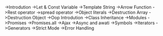 ->Introdution
->Let & Const Variable
->Template String
->Arrow Function
->Rest operator
->spread operator
->Object literals
->Destruction Array
->Destruction Object
->Oop Introdution
->Class Inheritance
->Modules
->Promises 
->Promises.all
->Ajax
->Async and awati
->Symbols
->Iterators
->Generators 
->Strict Mode 
->Error Handling 
